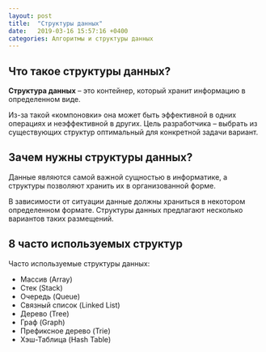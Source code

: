 ```yaml
---
layout: post
title:  "Cтруктуры данных"
date:   2019-03-16 15:57:16 +0400
categories: Алгоритмы и структуры данных
---
```


Что такое структуры данных?
-----------------------------------

**Структура данных** – это контейнер, который хранит информацию в определенном виде. 

Из-за такой «компоновки» она может быть эффективной в одних операциях и неэффективной в других. Цель разработчика – выбрать из существующих структур оптимальный для конкретной задачи вариант.

Зачем нужны структуры данных?
-----------------------------------

Данные являются самой важной сущностью в информатике, а структуры позволяют хранить их в организованной форме.

В зависимости от ситуации данные должны храниться в некотором определенном формате. Структуры данных предлагают несколько вариантов таких размещений.

8 часто используемых структур
-----------------------------------

Часто используемые структуры данных:

* Массив (Array)
* Стек (Stack)
* Очередь (Queue)
* Связный список (Linked List)
* Дерево (Tree)
* Граф (Graph)
* Префиксное дерево (Trie)
* Хэш-Таблица (Hash Table)

